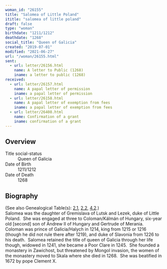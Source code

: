 ```yaml
---
woman_id: "26155"
title: "Salomea of Little Poland"
ititle: "salomea of little poland"
draft: false
type: "woman"
birthdate: "1211/1212"
deathdate: "1268"
social_title: "Queen of Galicia"
created: "2019-07-01"
modified: "2021-06-27"
url: "/woman/26155.html"
sent:
  - url: letter/26156.html
    name: A letter to Public (1268)
    iname: a letter to public (1268)
received:
  - url: letter/26157.html
    name: A papal letter of permission
    iname: a papal letter of permission
  - url: letter/26158.html
    name: A papal letter of exemption from fees
    iname: a papal letter of exemption from fees
  - url: letter/26408.html
    name: Confirmation of a grant
    iname: confirmation of a grant
---
```

<h2 class="mt-4">Overview</h2><dt>Title social-status</dt><dd>Queen of Galicia</dd><dt>Date of Birth</dt><dd>1211/1212</dd><dt>Date of Death</dt><dd>1268</dd><h2 class="mt-4">Biography</h2><p>(See also Genealogical Table(s): <a href="/content/genealogy-conrad#n26155">2.1</a>, <a href="/content/genealogy-mieszko#n26155">2.2</a>, <a href="/content/genealogy-immilla#n26155">4.2</a>.)<br>Salomea was the daughter of Gremislava of Lutsk and Lezek, duke of Little Poland.&nbsp; She was engaged at three to Coloman/Kálmán of Hungary, six-year old [second] son of Andrew II of Hungary and Gertrude of Merania.&nbsp; Coloman was prince of Galicia/Halych in 1214, king from 1215 or 1216 (though he did not rule there after 1219), and duke of Slavonia from 1226 to his death.&nbsp; Salomea retained the title of queen of Galicia through her life though, widowed in 1241, she became a Poor Clare in 1245.&nbsp; She founded a monastery in Zawichost, but threatened by Mongol invasion, the women of the monastery moved to Skala where she died in 1268.&nbsp; She was beatified in 1672 by pope Clement X.</p>